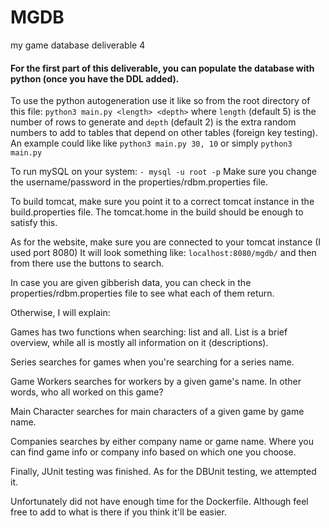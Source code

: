 # MGDB
my game database deliverable 4

#### For the first part of this deliverable, you can populate the database with python (once you have the DDL added).
To use the python autogeneration use it like so from the root directory of this file: 
`python3 main.py <length> <depth>` where `length` (default 5) is the number of rows to generate and `depth` (default 2) is the extra random numbers to add to tables that depend on other tables (foreign key testing).
An example could like like `python3 main.py 30, 10` or simply `python3 main.py`


To run mySQL on your system:
    `- mysql -u root -p`
Make sure you change the username/password in the properties/rdbm.properties file.
    
To build tomcat, make sure you point it to a correct tomcat instance in the build.properties file.
The tomcat.home in the build should be enough to satisfy this.

As for the website, make sure you are connected to your tomcat instance (I used port 8080)
It will look something like: `localhost:8080/mgdb/` and then from there use the buttons to search.

In case you are given gibberish data, you can check in the properties/rdbm.properties file
to see what each of them return.

Otherwise, I will explain:

Games has two functions when searching: list and all. List is a brief overview, while all is mostly all information on it (descriptions).

Series searches for games when you're searching for a series name.

Game Workers searches for workers by a given game's name. In other words, who all worked on this game?

Main Character searches for main characters of a given game by game name.

Companies searches by either company name or game name. Where you can find game info or company info based on which one you choose.

Finally, JUnit testing was finished.
As for the DBUnit testing, we attempted it.

Unfortunately did not have enough time for the Dockerfile. Although feel free to add to what is there if you think it'll be easier.
    

